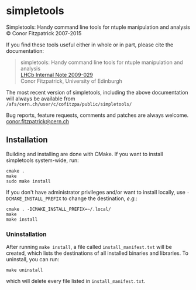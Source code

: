 # simpletools
Simpletools: Handy command line tools for ntuple manipulation and analysis  \
&copy; Conor Fitzpatrick 2007-2015

If you find these tools useful either in whole or in part, please cite the documentation:

>simpletools: Handy command line tools for ntuple manipulation and analysis  \
>[LHCb Internal Note 2009-029](https://cds.cern.ch/record/1223091)  \
>Conor Fitzpatrick, University of Edinburgh

The most recent version of simpletools, including the above documentation will always be available from  \
`/afs/cern.ch/user/c/cofitzpa/public/simpletools/`

Bug reports, feature requests, comments and patches are always welcome.  \
conor.fitzpatrick@cern.ch

## Installation

Building and installing are done with CMake.
If you want to install simpletools system-wide, run:

    cmake .
    make
    sudo make install

If you don't have administrator privileges and/or want to install locally, use `-DCMAKE_INSTALL_PREFIX` to change the destination, *e.g.*:

    cmake . -DCMAKE_INSTALL_PREFIX=~/.local/
    make
    make install

### Uninstallation

After running `make install`, a file called `install_manifest.txt` will be created, which lists the destinations of all installed binaries and libraries.
To uninstall, you can run:

    make uninstall

which will delete every file listed in `install_manifest.txt`.

